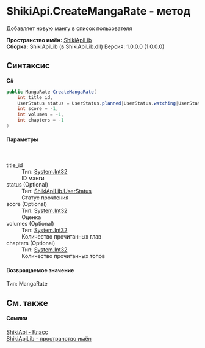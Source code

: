 # ShikiApi.CreateMangaRate - метод
 

Добавляет новую мангу в список пользователя

**Пространство имён:**&nbsp;<a href="N_ShikiApiLib">ShikiApiLib</a><br />**Сборка:**&nbsp;ShikiApiLib (в ShikiApiLib.dll) Версия: 1.0.0.0 (1.0.0.0)

## Синтаксис

**C#**<br />
``` C#
public MangaRate CreateMangaRate(
	int title_id,
	UserStatus status = UserStatus.planned|UserStatus.watching|UserStatus.completed|UserStatus.on_hold,
	int score = -1,
	int volumes = -1,
	int chapters = -1
)
```


#### Параметры
&nbsp;<dl><dt>title_id</dt><dd>Тип:&nbsp;<a href="http://msdn2.microsoft.com/ru-ru/library/td2s409d" target="_blank">System.Int32</a><br />ID манги</dd><dt>status (Optional)</dt><dd>Тип:&nbsp;<a href="T_ShikiApiLib_UserStatus">ShikiApiLib.UserStatus</a><br />Статус прочтения</dd><dt>score (Optional)</dt><dd>Тип:&nbsp;<a href="http://msdn2.microsoft.com/ru-ru/library/td2s409d" target="_blank">System.Int32</a><br />Оценка</dd><dt>volumes (Optional)</dt><dd>Тип:&nbsp;<a href="http://msdn2.microsoft.com/ru-ru/library/td2s409d" target="_blank">System.Int32</a><br />Количество прочитанных глав</dd><dt>chapters (Optional)</dt><dd>Тип:&nbsp;<a href="http://msdn2.microsoft.com/ru-ru/library/td2s409d" target="_blank">System.Int32</a><br />Количество прочитанных топов</dd></dl>

#### Возвращаемое значение
Тип:&nbsp;MangaRate

## См. также


#### Ссылки
<a href="T_ShikiApiLib_ShikiApi">ShikiApi - Класс</a><br /><a href="N_ShikiApiLib">ShikiApiLib - пространство имён</a><br />